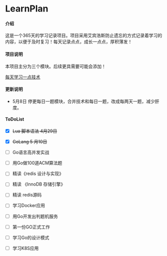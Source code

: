 # LearnPlan

#### 介绍

这是一个365天的学习记录项目。项目采用艾宾浩斯防止遗忘的方式记录着学习的内容，以便于及时复习！每天记录点点，成长一点点，厚积薄发！

#### 项目说明

本项目主分为三个模块。后续更具需要可能会添加！

[每天学习一点技术](MyStudy_tech.md)



#### 更新说明

- 5月8日 停更每日一题模块，合并技术和每日一题，改成每两天一题，减少肝度。



#### ToDoList

- [x] ~~Lua 脚本语法  4月29日~~
- [x] ~~GoLang  5 月10日~~
- [ ] Go语言高并发实战
- [ ] 用Go做100道ACM算法题
- [ ] 精读《redis 设计与实现》
- [ ] 精读 《InnoDB 存储引擎》
- [ ] 精读 redis源码 
- [ ] 学习Docker应用
- [ ] 用Go开发出判题机服务
- [ ] 第一份GO正式工作
- [ ] 学习Go的设计模式
- [ ] 学习K8S应用



